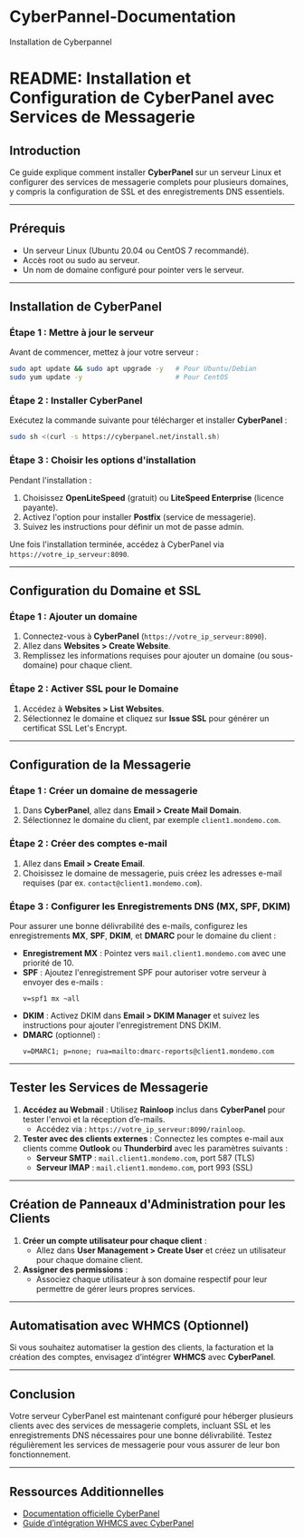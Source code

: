 # CyberPannel-Documentation
Installation de Cyberpannel

# README: Installation et Configuration de CyberPanel avec Services de Messagerie

## Introduction
Ce guide explique comment installer **CyberPanel** sur un serveur Linux et configurer des services de messagerie complets pour plusieurs domaines, y compris la configuration de SSL et des enregistrements DNS essentiels.

---

## Prérequis
- Un serveur Linux (Ubuntu 20.04 ou CentOS 7 recommandé).
- Accès root ou sudo au serveur.
- Un nom de domaine configuré pour pointer vers le serveur.

---

## Installation de CyberPanel

### Étape 1 : Mettre à jour le serveur
Avant de commencer, mettez à jour votre serveur :
```bash
sudo apt update && sudo apt upgrade -y   # Pour Ubuntu/Debian
sudo yum update -y                       # Pour CentOS
```

### Étape 2 : Installer CyberPanel
Exécutez la commande suivante pour télécharger et installer **CyberPanel** :
```bash
sudo sh <(curl -s https://cyberpanel.net/install.sh)
```

### Étape 3 : Choisir les options d'installation
Pendant l'installation :
1. Choisissez **OpenLiteSpeed** (gratuit) ou **LiteSpeed Enterprise** (licence payante).
2. Activez l'option pour installer **Postfix** (service de messagerie).
3. Suivez les instructions pour définir un mot de passe admin.

Une fois l'installation terminée, accédez à CyberPanel via `https://votre_ip_serveur:8090`.

---

## Configuration du Domaine et SSL

### Étape 1 : Ajouter un domaine
1. Connectez-vous à **CyberPanel** (`https://votre_ip_serveur:8090`).
2. Allez dans **Websites > Create Website**.
3. Remplissez les informations requises pour ajouter un domaine (ou sous-domaine) pour chaque client.

### Étape 2 : Activer SSL pour le Domaine
1. Accédez à **Websites > List Websites**.
2. Sélectionnez le domaine et cliquez sur **Issue SSL** pour générer un certificat SSL Let's Encrypt.

---

## Configuration de la Messagerie

### Étape 1 : Créer un domaine de messagerie
1. Dans **CyberPanel**, allez dans **Email > Create Mail Domain**.
2. Sélectionnez le domaine du client, par exemple `client1.mondemo.com`.

### Étape 2 : Créer des comptes e-mail
1. Allez dans **Email > Create Email**.
2. Choisissez le domaine de messagerie, puis créez les adresses e-mail requises (par ex. `contact@client1.mondemo.com`).

### Étape 3 : Configurer les Enregistrements DNS (MX, SPF, DKIM)
Pour assurer une bonne délivrabilité des e-mails, configurez les enregistrements **MX**, **SPF**, **DKIM**, et **DMARC** pour le domaine du client :

- **Enregistrement MX** : Pointez vers `mail.client1.mondemo.com` avec une priorité de 10.
- **SPF** : Ajoutez l'enregistrement SPF pour autoriser votre serveur à envoyer des e-mails :
  ```
  v=spf1 mx ~all
  ```
- **DKIM** : Activez DKIM dans **Email > DKIM Manager** et suivez les instructions pour ajouter l'enregistrement DNS DKIM.
- **DMARC** (optionnel) :
  ```
  v=DMARC1; p=none; rua=mailto:dmarc-reports@client1.mondemo.com
  ```

---

## Tester les Services de Messagerie

1. **Accédez au Webmail** : Utilisez **Rainloop** inclus dans **CyberPanel** pour tester l'envoi et la réception d’e-mails.
   - Accédez via : `https://votre_ip_serveur:8090/rainloop`.
2. **Tester avec des clients externes** : Connectez les comptes e-mail aux clients comme **Outlook** ou **Thunderbird** avec les paramètres suivants :
   - **Serveur SMTP** : `mail.client1.mondemo.com`, port 587 (TLS)
   - **Serveur IMAP** : `mail.client1.mondemo.com`, port 993 (SSL)

---

## Création de Panneaux d'Administration pour les Clients

1. **Créer un compte utilisateur pour chaque client** :
   - Allez dans **User Management > Create User** et créez un utilisateur pour chaque domaine client.
2. **Assigner des permissions** :
   - Associez chaque utilisateur à son domaine respectif pour leur permettre de gérer leurs propres services.

---

## Automatisation avec WHMCS (Optionnel)

Si vous souhaitez automatiser la gestion des clients, la facturation et la création des comptes, envisagez d’intégrer **WHMCS** avec **CyberPanel**.

---

## Conclusion

Votre serveur CyberPanel est maintenant configuré pour héberger plusieurs clients avec des services de messagerie complets, incluant SSL et les enregistrements DNS nécessaires pour une bonne délivrabilité. Testez régulièrement les services de messagerie pour vous assurer de leur bon fonctionnement.

--- 

## Ressources Additionnelles
- [Documentation officielle CyberPanel](https://cyberpanel.net/docs/)
- [Guide d’intégration WHMCS avec CyberPanel](https://cyberpanel.net/docs/whmcs-integration/)
